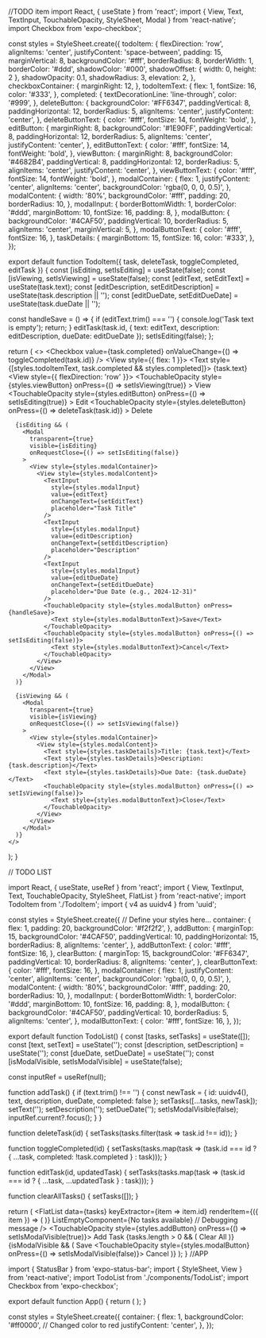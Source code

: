//TODO item
import React, { useState } from 'react';
import { View, Text, TextInput, TouchableOpacity, StyleSheet, Modal } from 'react-native';
import Checkbox from 'expo-checkbox';

const styles = StyleSheet.create({
  todoItem: {
    flexDirection: 'row',
    alignItems: 'center',
    justifyContent: 'space-between',
    padding: 15,
    marginVertical: 8,
    backgroundColor: '#fff',
    borderRadius: 8,
    borderWidth: 1,
    borderColor: '#ddd',
    shadowColor: '#000',
    shadowOffset: { width: 0, height: 2 },
    shadowOpacity: 0.1,
    shadowRadius: 3,
    elevation: 2,
  },
  checkboxContainer: {
    marginRight: 12,
  },
  todoItemText: {
    flex: 1,
    fontSize: 16,
    color: '#333',
  },
  completed: {
    textDecorationLine: 'line-through',
    color: '#999',
  },
  deleteButton: {
    backgroundColor: '#FF6347',
    paddingVertical: 8,
    paddingHorizontal: 12,
    borderRadius: 5,
    alignItems: 'center',
    justifyContent: 'center',
  },
  deleteButtonText: {
    color: '#fff',
    fontSize: 14,
    fontWeight: 'bold',
  },
  editButton: {
    marginRight: 8,
    backgroundColor: '#1E90FF',
    paddingVertical: 8,
    paddingHorizontal: 12,
    borderRadius: 5,
    alignItems: 'center',
    justifyContent: 'center',
  },
  editButtonText: {
    color: '#fff',
    fontSize: 14,
    fontWeight: 'bold',
  },
  viewButton: {
    marginRight: 8,
    backgroundColor: '#4682B4',
    paddingVertical: 8,
    paddingHorizontal: 12,
    borderRadius: 5,
    alignItems: 'center',
    justifyContent: 'center',
  },
  viewButtonText: {
    color: '#fff',
    fontSize: 14,
    fontWeight: 'bold',
  },
  modalContainer: {
    flex: 1,
    justifyContent: 'center',
    alignItems: 'center',
    backgroundColor: 'rgba(0, 0, 0, 0.5)',
  },
  modalContent: {
    width: '80%',
    backgroundColor: '#fff',
    padding: 20,
    borderRadius: 10,
  },
  modalInput: {
    borderBottomWidth: 1,
    borderColor: '#ddd',
    marginBottom: 10,
    fontSize: 16,
    padding: 8,
  },
  modalButton: {
    backgroundColor: '#4CAF50',
    paddingVertical: 10,
    borderRadius: 5,
    alignItems: 'center',
    marginVertical: 5,
  },
  modalButtonText: {
    color: '#fff',
    fontSize: 16,
  },
  taskDetails: {
    marginBottom: 15,
    fontSize: 16,
    color: '#333',
  },
});

export default function TodoItem({ task, deleteTask, toggleCompleted, editTask }) {
  const [isEditing, setIsEditing] = useState(false);
  const [isViewing, setIsViewing] = useState(false);
  const [editText, setEditText] = useState(task.text);
  const [editDescription, setEditDescription] = useState(task.description || '');
  const [editDueDate, setEditDueDate] = useState(task.dueDate || '');

  const handleSave = () => {
    if (editText.trim() === '') {
      console.log('Task text is empty');
      return;
    }
    editTask(task.id, { text: editText, description: editDescription, dueDate: editDueDate });
    setIsEditing(false);
  };

  return (
    <>
      <View style={styles.todoItem}>
        <View style={styles.checkboxContainer}>
          <Checkbox
            value={task.completed}
            onValueChange={() => toggleCompleted(task.id)}
          />
        </View>
        <View style={{ flex: 1 }}>
          <Text style={[styles.todoItemText, task.completed && styles.completed]}>
            {task.text}
          </Text>
        </View>
        <View style={{ flexDirection: 'row' }}>
          <TouchableOpacity
            style={styles.viewButton}
            onPress={() => setIsViewing(true)}
          >
            <Text style={styles.viewButtonText}>View</Text>
          </TouchableOpacity>
          <TouchableOpacity
            style={styles.editButton}
            onPress={() => setIsEditing(true)}
          >
            <Text style={styles.editButtonText}>Edit</Text>
          </TouchableOpacity>
          <TouchableOpacity
            style={styles.deleteButton}
            onPress={() => deleteTask(task.id)}
          >
            <Text style={styles.deleteButtonText}>Delete</Text>
          </TouchableOpacity>
        </View>
      </View>

      {isEditing && (
        <Modal
          transparent={true}
          visible={isEditing}
          onRequestClose={() => setIsEditing(false)}
        >
          <View style={styles.modalContainer}>
            <View style={styles.modalContent}>
              <TextInput
                style={styles.modalInput}
                value={editText}
                onChangeText={setEditText}
                placeholder="Task Title"
              />
              <TextInput
                style={styles.modalInput}
                value={editDescription}
                onChangeText={setEditDescription}
                placeholder="Description"
              />
              <TextInput
                style={styles.modalInput}
                value={editDueDate}
                onChangeText={setEditDueDate}
                placeholder="Due Date (e.g., 2024-12-31)"
              />
              <TouchableOpacity style={styles.modalButton} onPress={handleSave}>
                <Text style={styles.modalButtonText}>Save</Text>
              </TouchableOpacity>
              <TouchableOpacity style={styles.modalButton} onPress={() => setIsEditing(false)}>
                <Text style={styles.modalButtonText}>Cancel</Text>
              </TouchableOpacity>
            </View>
          </View>
        </Modal>
      )}

      {isViewing && (
        <Modal
          transparent={true}
          visible={isViewing}
          onRequestClose={() => setIsViewing(false)}
        >
          <View style={styles.modalContainer}>
            <View style={styles.modalContent}>
              <Text style={styles.taskDetails}>Title: {task.text}</Text>
              <Text style={styles.taskDetails}>Description: {task.description}</Text>
              <Text style={styles.taskDetails}>Due Date: {task.dueDate}</Text>
              <TouchableOpacity style={styles.modalButton} onPress={() => setIsViewing(false)}>
                <Text style={styles.modalButtonText}>Close</Text>
              </TouchableOpacity>
            </View>
          </View>
        </Modal>
      )}
    </>
  );
}

// TODO LIST

import React, { useState, useRef } from 'react';
import { View, TextInput, Text, TouchableOpacity, StyleSheet, FlatList } from 'react-native';
import TodoItem from './TodoItem';
import { v4 as uuidv4 } from 'uuid';

const styles = StyleSheet.create({
  // Define your styles here...
  container: {
    flex: 1,
    padding: 20,
    backgroundColor: '#f2f2f2',
  },
  addButton: {
    marginTop: 15,
    backgroundColor: '#4CAF50',
    paddingVertical: 10,
    paddingHorizontal: 15,
    borderRadius: 8,
    alignItems: 'center',
  },
  addButtonText: {
    color: '#fff',
    fontSize: 16,
  },
  clearButton: {
    marginTop: 15,
    backgroundColor: '#FF6347',
    paddingVertical: 10,
    borderRadius: 8,
    alignItems: 'center',
  },
  clearButtonText: {
    color: '#fff',
    fontSize: 16,
  },
  modalContainer: {
    flex: 1,
    justifyContent: 'center',
    alignItems: 'center',
    backgroundColor: 'rgba(0, 0, 0, 0.5)',
  },
  modalContent: {
    width: '80%',
    backgroundColor: '#fff',
    padding: 20,
    borderRadius: 10,
  },
  modalInput: {
    borderBottomWidth: 1,
    borderColor: '#ddd',
    marginBottom: 10,
    fontSize: 16,
    padding: 8,
  },
  modalButton: {
    backgroundColor: '#4CAF50',
    paddingVertical: 10,
    borderRadius: 5,
    alignItems: 'center',
  },
  modalButtonText: {
    color: '#fff',
    fontSize: 16,
  },
});

export default function TodoList() {
  const [tasks, setTasks] = useState([]);
  const [text, setText] = useState('');
  const [description, setDescription] = useState('');
  const [dueDate, setDueDate] = useState('');
  const [isModalVisible, setIsModalVisible] = useState(false);

  const inputRef = useRef(null);

  function addTask() {
    if (text.trim() !== '') {
      const newTask = { id: uuidv4(), text, description, dueDate, completed: false };
      setTasks([...tasks, newTask]);
      setText('');
      setDescription('');
      setDueDate('');
      setIsModalVisible(false);
      inputRef.current?.focus();
    }
  }

  function deleteTask(id) {
    setTasks(tasks.filter(task => task.id !== id));
  }

  function toggleCompleted(id) {
    setTasks(tasks.map(task => (task.id === id ? { ...task, completed: !task.completed } : task)));
  }

  function editTask(id, updatedTask) {
    setTasks(tasks.map(task => (task.id === id ? { ...task, ...updatedTask } : task)));
  }

  function clearAllTasks() {
    setTasks([]);
  }

  return (
    <View style={styles.container}>
      <FlatList
        data={tasks}
        keyExtractor={item => item.id}
        renderItem={({ item }) => (
          <TodoItem
            key={item.id}
            task={item}
            deleteTask={deleteTask}
            toggleCompleted={toggleCompleted}
            editTask={editTask}
          />
        )}
        ListEmptyComponent={<Text>No tasks available</Text>} // Debugging message
      />
      <TouchableOpacity style={styles.addButton} onPress={() => setIsModalVisible(true)}>
        <Text style={styles.addButtonText}>Add Task</Text>
      </TouchableOpacity>
      {tasks.length > 0 && (
        <TouchableOpacity style={styles.clearButton} onPress={clearAllTasks}>
          <Text style={styles.clearButtonText}>Clear All</Text>
        </TouchableOpacity>
      )}
      {isModalVisible && (
        <View style={styles.modalContainer}>
          <View style={styles.modalContent}>
            <TextInput
              style={styles.modalInput}
              value={text}
              onChangeText={setText}
              placeholder="Task Title"
            />
            <TextInput
              style={styles.modalInput}
              value={description}
              onChangeText={setDescription}
              placeholder="Description"
            />
            <TextInput
              style={styles.modalInput}
              value={dueDate}
              onChangeText={setDueDate}
              placeholder="Due Date (e.g., 2024-12-31)"
            />
            <TouchableOpacity style={styles.modalButton} onPress={addTask}>
              <Text style={styles.modalButtonText}>Save</Text>
            </TouchableOpacity>
            <TouchableOpacity style={styles.modalButton} onPress={() => setIsModalVisible(false)}>
              <Text style={styles.modalButtonText}>Cancel</Text>
            </TouchableOpacity>
          </View>
        </View>
      )}
    </View>
  );
}
//APP

import { StatusBar } from 'expo-status-bar';
import { StyleSheet, View } from 'react-native';
import TodoList from './components/TodoList';
import Checkbox from 'expo-checkbox';

export default function App() {
  return (
    <View style={styles.container}>
      <TodoList />
      <StatusBar style="auto" />
    </View>
  );
}

const styles = StyleSheet.create({
  container: {
    flex: 1,
    backgroundColor: '#ff0000', // Changed color to red
    justifyContent: 'center',
  },
});

